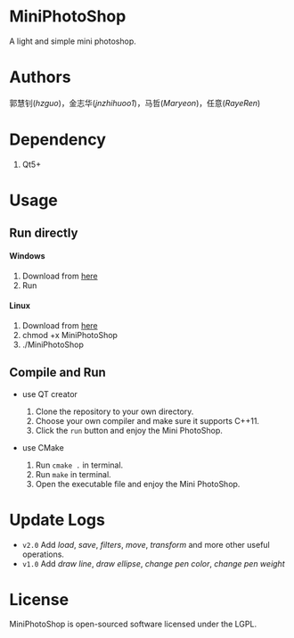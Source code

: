 # MiniPhotoShop
A light and simple mini photoshop.

# Authors
郭慧钊(*hzguo*)，金志华(*jnzhihuoo1*)，马哲(*Maryeon*)，任意(*RayeRen*)

# Dependency
1. Qt5+

# Usage
## Run directly

#### Windows
1. Download from [here](https://raw.githubusercontent.com/RayeRen/MiniPhotoShop/master/release/MiniPhotoShop.exe)
2. Run

#### Linux

1. Download from [here](https://raw.githubusercontent.com/RayeRen/MiniPhotoShop/master/release/MiniPhotoShop)
2. chmod +x MiniPhotoShop
3. ./MiniPhotoShop

## Compile and Run
- use QT creator
    1. Clone the repository to your own directory.
    2. Choose your own compiler and make sure it supports C++11.
    3. Click the `run` button and enjoy the Mini PhotoShop.

- use CMake
    1. Run `cmake .` in terminal.
    2. Run `make` in terminal.
    3. Open the executable file and enjoy the Mini PhotoShop.

# Update Logs
- `v2.0` Add *load*, *save*, *filters*, *move*, *transform* and more other useful operations.
- `v1.0` Add *draw line*, *draw ellipse*, *change pen color*, *change pen weight*


# License
MiniPhotoShop is open-sourced software licensed under the LGPL.

